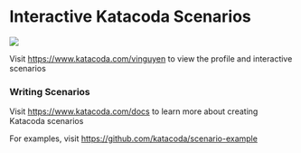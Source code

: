 # Interactive Katacoda Scenarios

[![](http://shields.katacoda.com/katacoda/vinguyen/count.svg)](https://www.katacoda.com/vinguyen "Get your profile on Katacoda.com")

Visit https://www.katacoda.com/vinguyen to view the profile and interactive scenarios

### Writing Scenarios
Visit https://www.katacoda.com/docs to learn more about creating Katacoda scenarios

For examples, visit https://github.com/katacoda/scenario-example
